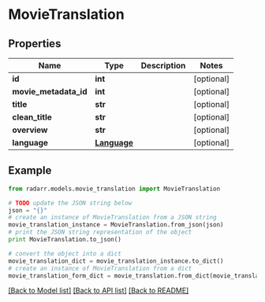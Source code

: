 # MovieTranslation


## Properties
Name | Type | Description | Notes
------------ | ------------- | ------------- | -------------
**id** | **int** |  | [optional] 
**movie_metadata_id** | **int** |  | [optional] 
**title** | **str** |  | [optional] 
**clean_title** | **str** |  | [optional] 
**overview** | **str** |  | [optional] 
**language** | [**Language**](Language.md) |  | [optional] 

## Example

```python
from radarr.models.movie_translation import MovieTranslation

# TODO update the JSON string below
json = "{}"
# create an instance of MovieTranslation from a JSON string
movie_translation_instance = MovieTranslation.from_json(json)
# print the JSON string representation of the object
print MovieTranslation.to_json()

# convert the object into a dict
movie_translation_dict = movie_translation_instance.to_dict()
# create an instance of MovieTranslation from a dict
movie_translation_form_dict = movie_translation.from_dict(movie_translation_dict)
```
[[Back to Model list]](../README.md#documentation-for-models) [[Back to API list]](../README.md#documentation-for-api-endpoints) [[Back to README]](../README.md)


